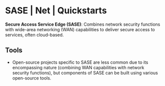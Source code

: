 # SASE | Net | Quickstarts
**Secure Access Service Edge (SASE)**: Combines network security functions with wide-area networking (WAN) capabilities to deliver secure access to services, often cloud-based.

## Tools
- Open-source projects specific to SASE are less common due to its encompassing nature (combining WAN capabilities with network security functions), but components of SASE can be built using various open-source tools.

